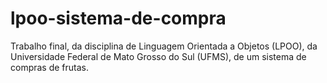 # lpoo-sistema-de-compra
Trabalho final, da disciplina de Linguagem Orientada a Objetos (LPOO), da Universidade Federal de Mato Grosso do Sul (UFMS), de um sistema de compras de frutas.
